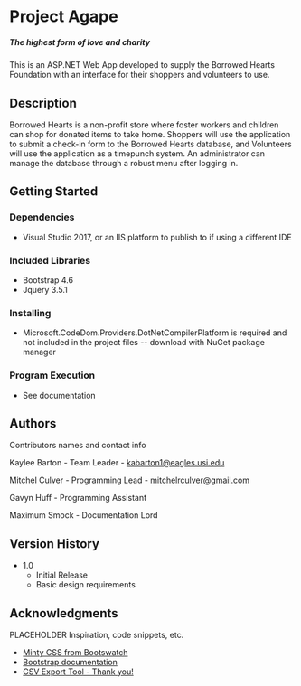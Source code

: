 # Project Agape
##### The highest form of love and charity
This is an ASP.NET Web App developed to supply the Borrowed Hearts Foundation with an interface for their shoppers and volunteers to use.

## Description

Borrowed Hearts is a non-profit store where foster workers and children can shop for donated items to take home. Shoppers will use the application to submit a check-in form to the Borrowed Hearts database, and Volunteers will use the application as a timepunch system. An administrator can manage the database through a robust menu after logging in.

## Getting Started

### Dependencies

* Visual Studio 2017, or an IIS platform to publish to if using a different IDE

### Included Libraries

* Bootstrap 4.6
* Jquery 3.5.1

### Installing

* Microsoft.CodeDom.Providers.DotNetCompilerPlatform is required and not included in the project files -- download with NuGet package manager

### Program Execution

* See documentation

## Authors

Contributors names and contact info

Kaylee Barton - Team Leader - 
kabarton1@eagles.usi.edu

Mitchel Culver - Programming Lead - 
mitchelrculver@gmail.com

Gavyn Huff - Programming Assistant

Maximum Smock - Documentation Lord

## Version History

* 1.0
    * Initial Release
    * Basic design requirements

## Acknowledgments

PLACEHOLDER
Inspiration, code snippets, etc.
* [Minty CSS from Bootswatch](https://bootswatch.com/minty/?optionsRadios=option1)
* [Bootstrap documentation](https://getbootstrap.com/docs/4.0/getting-started/introduction/)
* [CSV Export Tool - Thank you!](https://github.com/jitbit/CsvExport)
